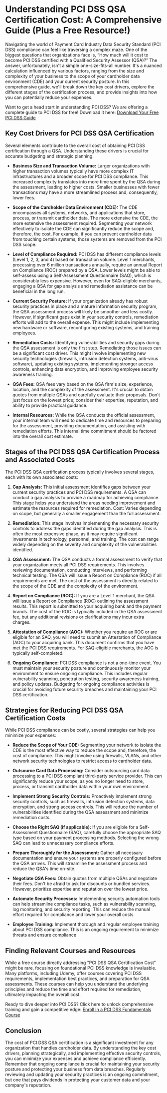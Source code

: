 # Understanding PCI DSS QSA Certification Cost: A Comprehensive Guide (Plus a Free Resource!)

Navigating the world of Payment Card Industry Data Security Standard (PCI DSS) compliance can feel like traversing a complex maze. One of the biggest questions that organizations face is, “How much will it cost to become PCI DSS certified with a Qualified Security Assessor (QSA)?”  The answer, unfortunately, isn't a simple one-size-fits-all number.  It's a nuanced calculation influenced by various factors, ranging from the size and complexity of your business to the scope of your cardholder data environment (CDE) and your current security posture. In this comprehensive guide, we'll break down the key cost drivers, explore the different stages of the certification process, and provide insights into how you can potentially reduce your expenses.

Want to get a head start in understanding PCI DSS? We are offering a complete guide to PCI DSS for free! Download it here:  [Download Your Free PCI DSS Guide](https://udemywork.com/pci-dss-qsa-certification-cost)

## Key Cost Drivers for PCI DSS QSA Certification

Several elements contribute to the overall cost of obtaining PCI DSS certification through a QSA. Understanding these drivers is crucial for accurate budgeting and strategic planning.

*   **Business Size and Transaction Volume:**  Larger organizations with higher transaction volumes typically have more complex IT infrastructures and a broader scope for PCI DSS compliance. This increased complexity translates into more time spent by the QSA during the assessment, leading to higher costs.  Smaller businesses with fewer transactions may have a more streamlined process and, consequently, lower fees.

*   **Scope of the Cardholder Data Environment (CDE):** The CDE encompasses all systems, networks, and applications that store, process, or transmit cardholder data. The more extensive the CDE, the more extensive the assessment required. Segmenting your network effectively to isolate the CDE can significantly reduce the scope and, therefore, the cost.  For example, if you can prevent cardholder data from touching certain systems, those systems are removed from the PCI DSS scope.

*   **Level of Compliance Required:**  PCI DSS has different compliance levels (Level 1, 2, 3, and 4) based on transaction volume. Level 1 merchants, processing over 6 million transactions annually, require an annual Report on Compliance (ROC) prepared by a QSA. Lower levels might be able to self-assess using a Self-Assessment Questionnaire (SAQ), which is considerably less expensive.  However, even for SAQ-eligible merchants, engaging a QSA for gap analysis and remediation assistance can be beneficial in the long run.

*   **Current Security Posture:** If your organization already has robust security practices in place and a mature information security program, the QSA assessment process will likely be smoother and less costly. However, if significant gaps exist in your security controls, remediation efforts will add to the overall expense.  This might include implementing new hardware or software, reconfiguring existing systems, and training employees.

*   **Remediation Costs:** Identifying vulnerabilities and security gaps during the QSA assessment is only the first step.  Remediating those issues can be a significant cost driver. This might involve implementing new security technologies (firewalls, intrusion detection systems, anti-virus software), updating existing systems, implementing stronger access controls, enhancing data encryption, and improving employee security awareness training.

*   **QSA Fees:** QSA fees vary based on the QSA firm's size, experience, location, and the complexity of the assessment. It's crucial to obtain quotes from multiple QSAs and carefully evaluate their proposals.  Don't just focus on the lowest price; consider their expertise, reputation, and ability to provide practical guidance.

*   **Internal Resources:** While the QSA conducts the official assessment, your internal team will need to dedicate time and resources to preparing for the assessment, providing documentation, and assisting with remediation efforts.  This internal time commitment should be factored into the overall cost estimate.

## Stages of the PCI DSS QSA Certification Process and Associated Costs

The PCI DSS QSA certification process typically involves several stages, each with its own associated costs:

1.  **Gap Analysis:** This initial assessment identifies gaps between your current security practices and PCI DSS requirements. A QSA can conduct a gap analysis to provide a roadmap for achieving compliance.  This stage helps you understand the areas needing improvement and estimate the resources required for remediation. Cost: Varies depending on scope, but generally a smaller engagement than the full assessment.

2.  **Remediation:** This stage involves implementing the necessary security controls to address the gaps identified during the gap analysis. This is often the most expensive phase, as it may require significant investments in technology, personnel, and training.  The cost can range widely depending on the severity and complexity of the vulnerabilities identified.

3.  **QSA Assessment:** The QSA conducts a formal assessment to verify that your organization meets all PCI DSS requirements. This involves reviewing documentation, conducting interviews, and performing technical testing. The QSA will issue a Report on Compliance (ROC) if all requirements are met.  The cost of the assessment is directly related to the scope of the CDE and the complexity of the environment.

4.  **Report on Compliance (ROC):** If you are a Level 1 merchant, the QSA will issue a Report on Compliance (ROC) outlining the assessment results. This report is submitted to your acquiring bank and the payment brands.  The cost of the ROC is typically included in the QSA assessment fee, but any additional revisions or clarifications may incur extra charges.

5.  **Attestation of Compliance (AOC):**  Whether you require an ROC or are eligible for an SAQ, you will need to submit an Attestation of Compliance (AOC) to your acquiring bank. This document confirms that you have met the PCI DSS requirements.  For SAQ-eligible merchants, the AOC is typically self-completed.

6.  **Ongoing Compliance:** PCI DSS compliance is not a one-time event.  You must maintain your security posture and continuously monitor your environment to ensure ongoing compliance. This includes regular vulnerability scanning, penetration testing, security awareness training, and policy updates.  Budgeting for ongoing compliance activities is crucial for avoiding future security breaches and maintaining your PCI DSS certification.

## Strategies for Reducing PCI DSS QSA Certification Costs

While PCI DSS compliance can be costly, several strategies can help you minimize your expenses:

*   **Reduce the Scope of Your CDE:** Segmenting your network to isolate the CDE is the most effective way to reduce the scope and, therefore, the cost of compliance.  This might involve using firewalls, VLANs, and other network security technologies to restrict access to cardholder data.

*   **Outsource Card Data Processing:** Consider outsourcing card data processing to a PCI DSS compliant third-party service provider. This can significantly reduce your scope, as you no longer need to store, process, or transmit cardholder data within your own environment.

*   **Implement Strong Security Controls:** Proactively implement strong security controls, such as firewalls, intrusion detection systems, data encryption, and strong access controls. This will reduce the number of vulnerabilities identified during the QSA assessment and minimize remediation costs.

*   **Choose the Right SAQ (if applicable):** If you are eligible for a Self-Assessment Questionnaire (SAQ), carefully choose the appropriate SAQ type based on your payment processing methods. Selecting the wrong SAQ can lead to unnecessary compliance efforts.

*   **Prepare Thoroughly for the Assessment:**  Gather all necessary documentation and ensure your systems are properly configured before the QSA arrives. This will streamline the assessment process and reduce the QSA's time on-site.

*   **Negotiate QSA Fees:**  Obtain quotes from multiple QSAs and negotiate their fees.  Don't be afraid to ask for discounts or bundled services. However, prioritize expertise and reputation over the lowest price.

*   **Automate Security Processes:** Implementing security automation tools can help streamline compliance tasks, such as vulnerability scanning, log monitoring, and security reporting. This can reduce the manual effort required for compliance and lower your overall costs.

*   **Employee Training:** Implement thorough and regular employee training about PCI DSS compliance. This is an ongoing requirement to minimize threats and ensure compliance

## Finding Relevant Courses and Resources

While a free course directly addressing "PCI DSS QSA Certification Cost" might be rare, focusing on foundational PCI DSS knowledge is invaluable. Many platforms, including Udemy, offer courses covering PCI DSS requirements, implementation best practices, and preparation for QSA assessments. These courses can help you understand the underlying principles and reduce the time and effort required for remediation, ultimately impacting the overall cost.

Ready to dive deeper into PCI DSS? Click here to unlock comprehensive training and gain a competitive edge: [Enroll in a PCI DSS Fundamentals Course](https://udemywork.com/pci-dss-qsa-certification-cost)

## Conclusion

The cost of PCI DSS QSA certification is a significant investment for any organization that handles cardholder data. By understanding the key cost drivers, planning strategically, and implementing effective security controls, you can minimize your expenses and achieve compliance efficiently. Remember that ongoing compliance is crucial for maintaining your security posture and protecting your business from data breaches. Regularly reviewing and updating your security practices is an ongoing commitment, but one that pays dividends in protecting your customer data and your company's reputation.
